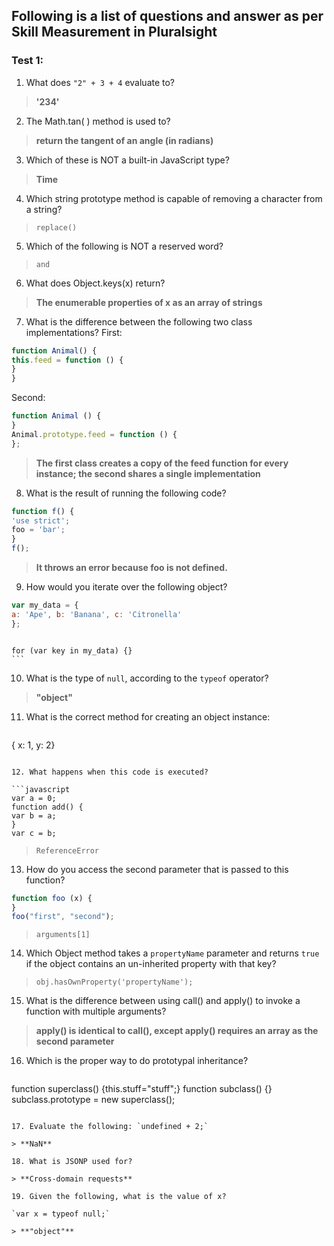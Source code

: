 ## Following is a list of questions and answer as per Skill Measurement in Pluralsight


### Test 1:

1. What does `"2" + 3 + 4` evaluate to?

  > **'234'**

2. The Math.tan( ) method is used to?

  > **return the tangent of an angle (in radians)**

3. Which of these is NOT a built-in JavaScript type?

  >  **Time**

4. Which string prototype method is capable of removing a character from a string?

  >  `replace()`

5. Which of the following is NOT a reserved word?

  >  `and`

6. What does Object.keys(x) return?

  > **The enumerable properties of x as an array of strings**

7. What is the difference between the following two class implementations? First:

  ```javascript
  function Animal() {
  this.feed = function () {
  }
  }
  ```

  Second:

  ```javascript
  function Animal () {
  }
  Animal.prototype.feed = function () {
  };
  ```

  > **The first class creates a copy of the feed function for every instance; the second shares a single implementation**

8. What is the result of running the following code?

  ```javascript
  function f() {
  'use strict';
  foo = 'bar';
  }
  f();
  ```

  > **It throws an error because foo is not defined.**

9. How would you iterate over the following object?

  ```javascript
  var my_data = {
  a: 'Ape', b: 'Banana', c: 'Citronella'
  };
  ```

  > ```javascript
    for (var key in my_data) {}
    ```

10. What is the type of `null`, according to the `typeof` operator?

  > **"object"**

11. What is the correct method for creating an object instance:

  > ```javascript
  { x: 1, y: 2}
  ```

12. What happens when this code is executed?

  ```javascript
  var a = 0;
  function add() {
  var b = a;
  }
  var c = b;
  ```

  > `ReferenceError`

13. How do you access the second parameter that is passed to this function?

  ```javascript
  function foo (x) {
  }
  foo("first", "second");
  ```

  > `arguments[1]`

14. Which Object method takes a `propertyName` parameter and returns `true` if the object contains an un-inherited property with that key?

  > `obj.hasOwnProperty('propertyName');`

15. What is the difference between using call() and apply() to invoke a function with multiple arguments?

  > **apply() is identical to call(), except  apply() requires an array as the second   parameter**

16. Which is the proper way to do prototypal inheritance?

  > ```javascript
  function superclass() {this.stuff="stuff";}
  function subclass() {}
  subclass.prototype = new superclass();
  ```

17. Evaluate the following: `undefined + 2;`

  > **NaN**

18. What is JSONP used for?

  > **Cross-domain requests**

19. Given the following, what is the value of x?

  `var x = typeof null;`

  > **"object"**
